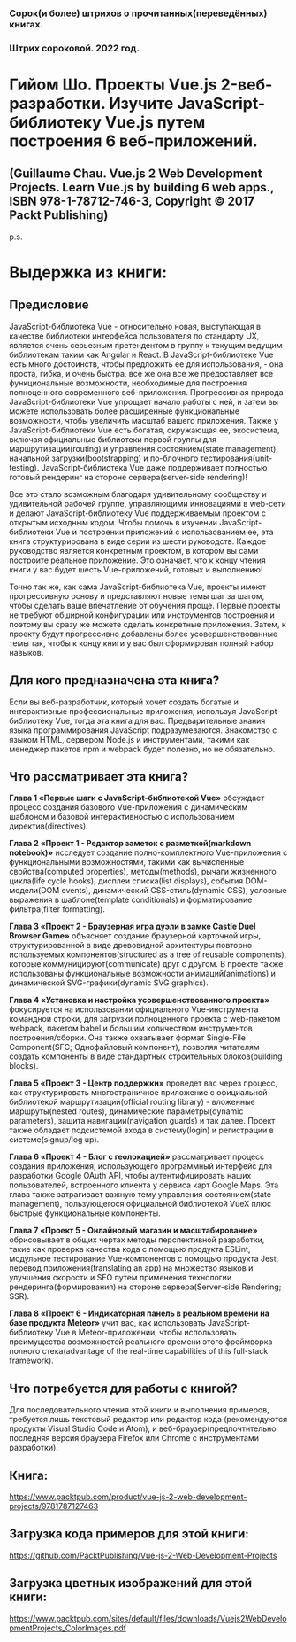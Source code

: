 ### Сорок(и более) штрихов о прочитанных(переведённых) книгах. 
### Штрих сороковой. 2022 год.

# Гийом Шо. Проекты Vue.js 2-веб-разработки. Изучите JavaScript-библиотеку Vue.js путем построения 6 веб-приложений.
## (Guillaume Chau. Vue.js 2 Web Development Projects. Learn Vue.js by building 6 web apps., ISBN 978-1-78712-746-3, Copyright © 2017 Packt Publishing)

p.s.

# Выдержка из книги:


## Предисловие

JavaScript-библиотека Vue - относительно новая, выступающая в качестве библиотеки интерфейса пользователя по стандарту UX, является очень серьезным претендентом в группу к текущим ведущим библиотекам таким как Angular и React. В JavaScript-библиотеке Vue есть много достоинств, чтобы предложить ее для использования, - она проста, гибка, и очень быстра, все же она все же предоставляет все функциональные возможности, необходимые для построения полноценного современного веб-приложения.
Прогрессивная природа JavaScript-библиотеки Vue упрощает начало работы с ней, и затем вы можете использовать более расширенные функциональные возможности, чтобы увеличить масштаб вашего приложения. Также у JavaScript-библиотеки  Vue есть богатая, окружающая ее, экосистема, включая официальные библиотеки первой группы для маршрутизации(routing) и управления состоянием(state management), начальной загрузки(bootstrapping) и по-блочного тестирования(unit-testing). JavaScript-библиотека Vue даже поддерживает полностью готовый рендеринг на стороне сервера(server-side rendering)!

Все это стало возможным благодаря удивительному сообществу и удивительной рабочей группе, управляющими инновациями в web-сети и делают JavaScript-библиотеку Vue поддерживаемым проектом с открытым исходным кодом.
Чтобы помочь в изучении JavaScript-библиотеки Vue и построении приложений с использованием ее, эта книга структурирована в виде серии из шести руководств. Каждое руководство является конкретным проектом, в котором вы сами построите реальное приложение. Это означает, что к концу чтения книги у вас будет шесть Vue-приложений, готовых и выполнению!

Точно так же, как сама JavaScript-библиотека Vue, проекты имеют прогрессивную основу и представляют новые темы шаг за шагом, чтобы сделать ваше впечатление от обучения проще. Первые проекты не требуют обширной конфигурации или инструментов построения и поэтому вы сразу же можете сделать конкретные приложения. Затем, к проекту будут прогрессивно добавлены более усовершенствованные темы так, чтобы к концу книги у вас был сформирован полный набор навыков.

## Для кого предназначена эта книга?

Если вы веб-разработчик, который хочет создать богатые и интерактивные профессиональные приложения, используя JavaScript-библиотеку Vue, тогда эта книга для вас. Предварительные знания языка программирования JavaScript подразумеваются. Знакомство с языком  HTML, сервером Node.js и инструментами, такими как менеджер пакетов npm и webpack будет полезно, но не обязательно.

## Что рассматривает эта книга?

**Глава 1 «Первые шаги с JavaScript-библиотекой Vue»** обсуждает процесс создания базового Vue-приложения с динамическим шаблоном и базовой интерактивностью с использованием директив(directives).

**Глава 2 «Проект 1 - Редактор заметок с разметкой(markdown notebook)»** исследует создание полно-комплектного Vue-приложения с функциональными возможностями, такими как вычисленные свойства(computed properties), методы(methods), рычаги жизненного цикла(life cycle hooks), дисплеи списка(list displays), события DOM-модели(DOM events), динамический CSS-стиль(dynamic CSS), условные выражения в шаблоне(template conditionals) и форматирование фильтра(filter formatting).

**Глава 3 «Проект 2 - Браузерная игра дуэли в замке Castle Duel Browser Game»** объясняет создание браузерной карточной игры, структурированной в виде древовидной архитектуры повторно используемых компонентов(structured as a tree of reusable components), которые коммуницируют(communicate) друг с другом. В проекте также использованы функциональные возможности анимаций(animations) и динамической SVG-графики(dynamic SVG graphics).

**Глава 4 «Установка и настройка усовершенствованного проекта»** фокусируется на использовании официального Vue-инструмента командной строки, для загрузки полноценного проекта с web-пакетом webpack, пакетом babel и большим количеством инструментов построения/сборки. Она также охватывает формат Single-File Component(SFC; Однофайловый компонент), позволяя читателям создать компоненты в виде стандартных строительных блоков(building blocks).

**Глава 5 «Проект 3 - Центр поддержки»** проведет вас через процесс, как структурировать многостраничное приложение с официальной библиотекой маршрутизации(official routing library) - вложенные маршруты(nested routes), динамические параметры(dynamic parameters), защита навигации(navigation guards) и так далее. Проект также обладает подсистемой входа в систему(login) и регистрации в системе(signup/log up).

**Глава 6 «Проект 4 - Блог с геолокацией»** рассматривает процесс создания приложения, использующего программный интерфейс для разработки Google OAuth API, чтобы аутентифицировать наших пользователей, встроенного клиента у сервиса карт Google Maps. Эта глава также затрагивает важную тему управления состоянием(state management), пользующегося официальной библиотекой VueX плюс быстрые функциональные компоненты. 

**Глава 7 «Проект 5 - Онлайновый магазин и масштабирование»** обрисовывает в общих чертах методы перспективной разработки, такие как проверка качества кода с помощью продукта ESLint, модульное тестирование Vue-компонентов с помощью продукта Jest, перевод приложения(translating an app) на множество языков и улучшения скорости и SEO путем применения технологии рендеринга(формирования) на стороне сервера(Server-side Rendering; SSR).

**Глава 8 «Проект 6 - Индикаторная панель в реальном времени на базе продукта Meteor»** учит вас, как использовать JavaScript-библиотеку Vue в Meteor-приложении, чтобы использовать преимущества возможностей реального времени этого фреймворка полного стека(advantage of the real-time capabilities of this full-stack framework).

## Что потребуется для работы с книгой?

Для последовательного чтения этой книги и выполнения примеров, требуется лишь текстовый редактор или редактор кода (рекомендуются продукты Visual Studio Code и Atom), и веб-браузер(предпочтительно последняя версия браузера Firefox или Chrome с инструментами разработки).

## Книга:
https://www.packtpub.com/product/vue-js-2-web-development-projects/9781787127463

## Загрузка кода примеров для этой книги:
https://github.com/PacktPublishing/Vue-js-2-Web-Development-Projects


## Загрузка цветных изображений для этой книги:
https://www.packtpub.com/sites/default/files/downloads/Vuejs2WebDevelopmentProjects_ColorImages.pdf


